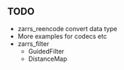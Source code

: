 
## TODO
 - zarrs_reencode convert data type
 - More examples for codecs etc
 - zarrs_filter
   - GuidedFilter
   - DistanceMap
